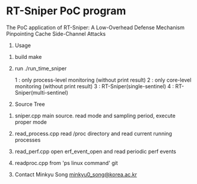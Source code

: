 # RT-Sniper PoC program
The PoC application of RT-Sniper: A Low-Overhead Defense Mechanism Pinpointing Cache Side-Channel Attacks

1. Usage
1) build
	make

2) run
	./run_time_sniper <mode> <sampling period>

	<mode>
		1 : only process-level monitoring (without print result)
		2 : only core-level monitoring (without print result)
		3 : RT-Sniper(single-sentinel)
		4 : RT-Sniper(multi-sentinel)

2. Source Tree
1) sniper.cpp
	main source. read mode and sampling period, execute proper mode

2) read_process.cpp
	read /proc directory and read current running processes 

3) read_perf.cpp
	open erf_event_open and read periodic perf events

4) readproc.cpp
	from 'ps linux command' git


3. Contact
Minkyu Song <minkyu0_song@korea.ac.kr>

